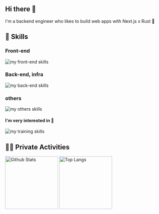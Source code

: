## Hi there 👋
I'm a backend engineer who likes to build web apps with Next.js x Rust 🦀

<!--![riii111's GitHub stats](https://github-readme-stats.vercel.app/api/top-langs/?username=riii111&show_icons=true&theme=radical)　-->
<!--
**riii111/riii111** is a ✨ _special_ ✨ repository because its `README.md` (this file) appears on your GitHub profile.

Here are some ideas to get you started:

- 🔭 I’m currently working on ...
- 🌱 I’m currently learning ...
- 👯 I’m looking to collaborate on ...
- 🤔 I’m looking for help with ...
- 💬 Ask me about ...
- 📫 How to reach me: ...
- 😄 Pronouns: ...
- ⚡ Fun fact: ...
-->

<!-- 参考→ https://qiita.com/mmnn/items/cf465d271171cba8bd51 -->

<!-- 1. GitHub usernameを変更 -->
<!-- <div align="right">
  <img src="https://komarev.com/ghpvc/?username=riii111" />
</div> -->

<!-- 3. 好きな技術スタックに変更 -->
<!-- ライトモート：theme=light, ダークモート：theme=dark -->
<!-- アイコンの選択肢一覧：https://arc.net/l/quote/zizyykfh -->
## 🌱 Skills
### Front-end
<img alt="my front-end skills" src="https://skillicons.dev/icons?theme=dark&perline=9&i=html,css,js,ts,react,next,vue,nuxt" />

### Back-end, infra
<img alt="my back-end skills" src="https://skillicons.dev/icons?theme=dark&perline=9&i=rust,actix,golang,python,fastapi,graphql,django,ts,nestjs,mongodb,postgresql,mysql,docker,aws" />

### others
<img alt="my others skills" src="https://skillicons.dev/icons?theme=dark&perline=7&i=c,cpp,linux" />

#### I'm very interested in 🧐
<img alt="my training skills" src="https://skillicons.dev/icons?theme=dark&perline=7&i=haskell,svelte,gcp,cloudflare" />


<!-- 4. GitHub usernameを変更, 2箇所 -->
<!-- ライトモート：theme=light, ダークモート：theme=vue-dark  -->
## 🏃‍♀️ Private Activities
<div align="left"> 
  <img alt="Github Stats" height="170px" src="https://github-readme-stats-2ptj.vercel.app/api?username=riii111&theme=vision-friendly-dark&layout=compact&show_icons=true" />
  <img alt="Top Langs" height="170px" src="https://github-readme-stats-2ptj.vercel.app/api/top-langs/?username=riii111&theme=vision-friendly-dark&layout=compact&show_icons=true" />
</div>
